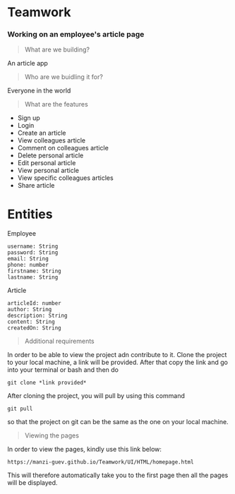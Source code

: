 # Teamwork

### Working on an employee's article page

> What are we building?

An article app

> Who are we buidling it for?

Everyone in the world

> What are the features

- Sign up
- Login
- Create an article
- View colleagues article
- Comment on colleagues article
- Delete personal article
- Edit personal article
- View personal article
- View specific colleagues articles
- Share article

# Entities

Employee

```
username: String
password: String
email: String
phone: number
firstname: String
lastname: String
```

Article

```
articleId: number
author: String
description: String
content: String
createdOn: String
```

> Additional requirements

In order to be able to view the project adn contribute to it. Clone the project to your local machine, a link will be provided. After that copy the link and go into your terminal or bash and then do

```
git clone *link provided*
```

After cloning the project, you will pull by using this command

```
git pull
```

so that the project on git can be the same as the one on your local machine.

> Viewing the pages

In order to view the pages, kindly use this link below:

```
https://manzi-guev.github.io/Teamwork/UI/HTML/homepage.html
```

This will therefore automatically take you to the first page then all the pages will be displayed.
